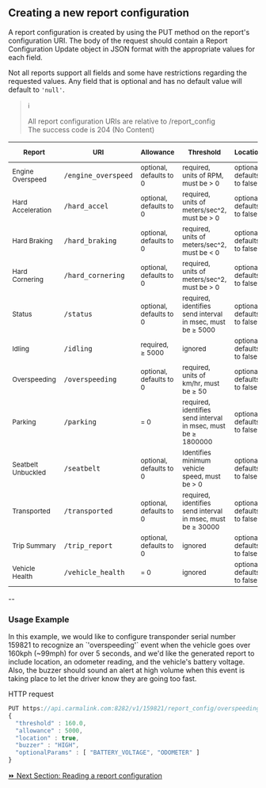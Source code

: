 <h2>Creating a new report configuration</h2>
A report configuration is created by using the PUT method on the report's configuration URI. The body of the request should contain a Report Configuration Update object in JSON format with the appropriate values for each field.  

Not all reports support all fields and some have restrictions regarding the requested values. Any field that is optional and has no default value will default to `'null'`.  

> :information_source:   
>
> All report configuration URIs are relative to /report_config  
> The success code is 204 (No Content)  

<sub>Report</sub> | <sub>URI</sub> | <sub>Allowance</sub> | <sub>Threshold</sub> | <sub>Location</sub> | <sub>Buzzer</sub> | <sub>Optional Parameters</sub> | <sub>Optional Conditions</sub>
-------|-----|-----------|-----------|----------|--------|---------------------|---------------------
<sub>Engine Overspeed</sub> | `/engine_overspeed` | <sub>optional, defaults to 0</sub> | <sub>required, units of RPM, must be > 0</sub> | <sub>optional, defaults to false</sub> | <sub>optional</sub> | <sub>optional</sub> | <sub>not supported</sub>  
<sub>Hard Acceleration</sub> | `/hard_accel` | <sub>optional, defaults to 0</sub> | <sub>required, units of meters/sec^2, must be > 0</sub> | <sub>optional, defaults to false</sub> | <sub>optional</sub> | <sub>optional</sub> | <sub>not supported</sub> 
<sub>Hard Braking</sub> | `/hard_braking` | <sub>optional, defaults to 0</sub> | <sub>required, units of meters/sec^2, must be < 0</sub> | <sub>optional, defaults to false</sub> | <sub>optional</sub> | <sub>optional</sub> | <sub>not supported</sub>  
<sub>Hard Cornering</sub> | `/hard_cornering` | <sub>optional, defaults to 0</sub> | <sub>required, units of meters/sec^2, must be > 0</sub> | <sub>optional, defaults to false</sub> | <sub>optional</sub> | <sub>optional</sub> | <sub>not supported</sub>  
<sub>Status</sub> | `/status` | <sub>optional, defaults to 0</sub> | <sub>required, identifies send interval in msec, must be ≥ 5000</sub> | <sub>optional, defaults to false</sub> | <sub>ignored</sub> | <sub>optional</sub> | <sub>not supported</sub>  
<sub>Idling</sub> | `/idling` | <sub>required, ≥ 5000</sub> | <sub>ignored</sub> | <sub>optional, defaults to false</sub> | <sub>optional</sub> | <sub>optional</sub> | <sub>not supported</sub>  
<sub>Overspeeding</sub> | `/overspeeding` | <sub>optional, defaults to 0</sub> | <sub>required, units of km/hr, must be ≥ 50</sub> | <sub>optional, defaults to false</sub> | <sub>optional</sub> | <sub>optional</sub> | <sub>not supported</sub>  
<sub>Parking</sub> | `/parking` | <sub>= 0</sub> | <sub>required, identifies send interval in msec, must be ≥ 1800000</sub> | <sub>optional, defaults to false</sub> | <sub>ignored</sub> | <sub>optional</sub> | <sub>not supported</sub>  
<sub>Seatbelt Unbuckled</sub> | `/seatbelt` | <sub>optional, defaults to 0</sub> | <sub>Identifies minimum vehicle speed, must be > 0</sub> | <sub>optional, defaults to false</sub> | <sub>optional</sub> | <sub>optional</sub> | <sub>not supported</sub>  
<sub>Transported</sub> | `/transported` | <sub>optional, defaults to 0</sub> | <sub>required, identifies send interval in msec, must be ≥ 30000</sub> | <sub>optional, defaults to false</sub> | <sub>ignored</sub> | <sub>optional</sub> | <sub>not supported</sub>  
<sub>Trip Summary</sub> | `/trip_report` | <sub>optional, defaults to 0</sub> | <sub>ignored</sub> | <sub>optional, defaults to false</sub> | <sub>ignored</sub> | <sub>optional</sub> | <sub>not supported</sub>  
<sub>Vehicle Health</sub> | `/vehicle_health` | <sub>= 0</sub> | <sub>ignored</sub> | <sub>optional, defaults to false</sub> | <sub>ignored</sub> | <sub>optional</sub> | <sub>optional</sub>  


--
<h3>Usage Example</h3>  
In this example, we would like to configure transponder serial number 159821 to recognize an `'overspeeding'` event when the vehicle goes over 160kph (~99mph) for over 5 seconds, and we'd like the generated report to include location, an odometer reading, and the vehicle's battery voltage.  Also, the buzzer should sound an alert at high volume when this event is taking place to let the driver know they are going too fast.  

HTTP request
```javascript
PUT https://api.carmalink.com:8282/v1/159821/report_config/overspeeding  
{  
  "threshold" : 160.0,  
  "allowance" : 5000,  
  "location" : true,  
  "buzzer" : "HIGH",  
  "optionalParams" : [ "BATTERY_VOLTAGE", "ODOMETER" ]  
}  
```

[:fast_forward: Next Section: Reading a report configuration](/readingReportConfig.md)
